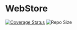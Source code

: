 # WebStore
<a href='https://coveralls.io/github/cesar8389/WebStore?branch=master'><img src='https://coveralls.io/repos/github/cesar8389/WebStore/badge.svg?branch=master' alt='Coverage Status' /></a>
<img src='https://img.shields.io/github/repo-size/cesar8389/WebStore' alt='Repo Size' /></a>
